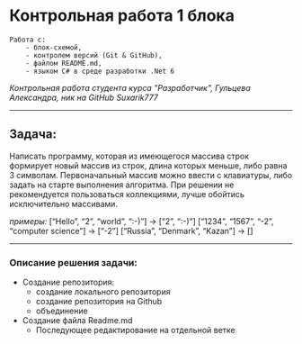 # Контрольная работа 1 блока
    Работа с:
        - блок-схемой, 
        - контролем версий (Git & GitHub), 
        - файлом README.md, 
        - языком C# в среде разработки .Net 6 

*Контрольная работа студента курса "Разработчик", Гульцева Александра, ник на GitHub Suxarik777*

---

## Задача:

Написать программу, которая из имеющегося массива строк формирует новый массив из строк, длина которых меньше, либо равна 3 символам. Первоначальный массив можно ввести с клавиатуры, либо задать на старте выполнения алгоритма. При решении не рекомендуется пользоваться коллекциями, лучше обойтись исключительно массивами.

*примеры:*
[“Hello”, “2”, “world”, “:-)”] → [“2”, “:-)”]
[“1234”, “1567”, “-2”, “computer science”] → [“-2”]
[“Russia”, “Denmark”, “Kazan”] → []

---
### Описание решения задачи:
    
* Создание репозитория:
    * создание локального репозитория
    * создание репозитория на Github
    * объединение
* Создание файла Readme.md 
    * Последующее редактирование на отдельной ветке